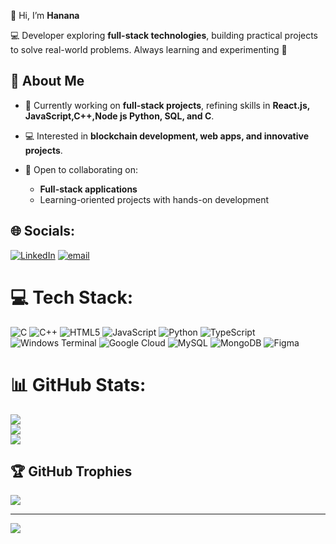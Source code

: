 
👋 Hi, I’m **Hanana**

💻 Developer exploring **full-stack technologies**, building practical projects to solve real-world problems. Always learning and experimenting 🚀

## 👀 About Me

* 🌱 Currently working on **full-stack projects**, refining skills in **React.js, JavaScript,C++,Node js Python, SQL, and C**.
* 💻 Interested in **blockchain development, web apps, and innovative projects**.
* 🤝 Open to collaborating on:

  * **Full-stack applications**
  * Learning-oriented projects with hands-on development


## 🌐 Socials:
[![LinkedIn](https://img.shields.io/badge/LinkedIn-%230077B5.svg?logo=linkedin&logoColor=white)](https://linkedin.com/in/https://www.linkedin.com/in/hanana-k) [![email](https://img.shields.io/badge/Email-D14836?logo=gmail&logoColor=white)](mailto:hananakapoor@gmail.com) 

# 💻 Tech Stack:
![C](https://img.shields.io/badge/c-%2300599C.svg?style=for-the-badge&logo=c&logoColor=white) ![C++](https://img.shields.io/badge/c++-%2300599C.svg?style=for-the-badge&logo=c%2B%2B&logoColor=white) ![HTML5](https://img.shields.io/badge/html5-%23E34F26.svg?style=for-the-badge&logo=html5&logoColor=white) ![JavaScript](https://img.shields.io/badge/javascript-%23323330.svg?style=for-the-badge&logo=javascript&logoColor=%23F7DF1E) ![Python](https://img.shields.io/badge/python-3670A0?style=for-the-badge&logo=python&logoColor=ffdd54) ![TypeScript](https://img.shields.io/badge/typescript-%23007ACC.svg?style=for-the-badge&logo=typescript&logoColor=white) ![Windows Terminal](https://img.shields.io/badge/Windows%20Terminal-%234D4D4D.svg?style=for-the-badge&logo=windows-terminal&logoColor=white) ![Google Cloud](https://img.shields.io/badge/GoogleCloud-%234285F4.svg?style=for-the-badge&logo=google-cloud&logoColor=white) ![MySQL](https://img.shields.io/badge/mysql-4479A1.svg?style=for-the-badge&logo=mysql&logoColor=white) ![MongoDB](https://img.shields.io/badge/MongoDB-%234ea94b.svg?style=for-the-badge&logo=mongodb&logoColor=white) ![Figma](https://img.shields.io/badge/figma-%23F24E1E.svg?style=for-the-badge&logo=figma&logoColor=white)
# 📊 GitHub Stats:
![](https://github-readme-stats.vercel.app/api?username=hananakapoor&theme=dark&hide_border=false&include_all_commits=false&count_private=false)<br/>
![](https://nirzak-streak-stats.vercel.app/?user=hananakapoor&theme=dark&hide_border=false)<br/>
![](https://github-readme-stats.vercel.app/api/top-langs/?username=hananakapoor&theme=dark&hide_border=false&include_all_commits=false&count_private=false&layout=compact)

## 🏆 GitHub Trophies
![](https://github-profile-trophy.vercel.app/?username=hananakapoor&theme=radical&no-frame=true&no-bg=false&margin-w=4)

---
[![](https://visitcount.itsvg.in/api?id=hananakapoor&icon=0&color=0)](https://visitcount.itsvg.in)

<!-- Proudly created with GPRM ( https://gprm.itsvg.in ) -->
